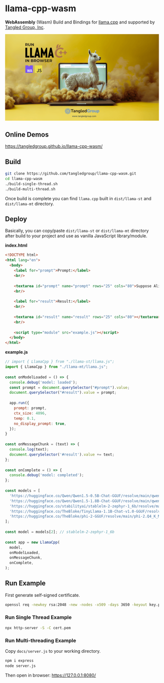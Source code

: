 # llama-cpp-wasm

**WebAssembly** (Wasm) Build and Bindings for [llama.cpp](https://github.com/ggerganov/llama.cpp) and supported by [Tangled Group, Inc](https://tangledgroup.com).

![llama-cpp-wasm](docs/img/run-llama-cpp-in-browser-twitter-fs8.png)

## Online Demos

https://tangledgroup.github.io/llama-cpp-wasm/


## Build

```bash
git clone https://github.com/tangledgroup/llama-cpp-wasm.git
cd llama-cpp-wasm
./build-single-thread.sh
./build-multi-thread.sh
```

Once build is complete you can find `llama.cpp` built in `dist/llama-st` and `dist/llama-mt` directory.


## Deploy

Basically, you can copy/paste `dist/llama-st` or `dist/llama-mt` directory after build to your project and use as vanilla JavaScript library/module.


**index.html**

```html
<!DOCTYPE html>
<html lang="en">
  <body>
    <label for="prompt">Prompt:</label>
    <br/>

    <textarea id="prompt" name="prompt" rows="25" cols="80">Suppose Alice originally had 3 apples, then Bob gave Alice 7 apples, then Alice gave Cook 5 apples, and then Tim gave Alice 3x the amount of apples Alice had. How many apples does Alice have now? Let’s think step by step.</textarea>
    <br/>

    <label for="result">Result:</label>
    <br/>

    <textarea id="result" name="result" rows="25" cols="80"></textarea>
    <br/>
    
    <script type="module" src="example.js"></script>
  </body>
</html>
```


**example.js**

```javascript
// import { LlamaCpp } from "./llama-st/llama.js";
import { LlamaCpp } from "./llama-mt/llama.js";

const onModelLoaded = () => { 
  console.debug('model: loaded');
  const prompt = document.querySelector("#prompt").value;
  document.querySelector("#result").value = prompt;

  app.run({
    prompt: prompt,
    ctx_size: 4096,
    temp: 0.1,
    no_display_prompt: true,
  });
}

const onMessageChunk = (text) => {
  console.log(text);
  document.querySelector('#result').value += text;
};

const onComplete = () => {
  console.debug('model: completed');
};

const models = [
  'https://huggingface.co/Qwen/Qwen1.5-0.5B-Chat-GGUF/resolve/main/qwen2-beta-0_5b-chat-q8_0.gguf',
  'https://huggingface.co/Qwen/Qwen1.5-1.8B-Chat-GGUF/resolve/main/qwen1_5-1_8b-chat-q8_0.gguf',
  'https://huggingface.co/stabilityai/stablelm-2-zephyr-1_6b/resolve/main/stablelm-2-zephyr-1_6b-Q4_1.gguf',
  'https://huggingface.co/TheBloke/TinyLlama-1.1B-Chat-v1.0-GGUF/resolve/main/tinyllama-1.1b-chat-v1.0.Q4_K_M.gguf',
  'https://huggingface.co/TheBloke/phi-2-GGUF/resolve/main/phi-2.Q4_K_M.gguf'
];

const model = models[2]; // stablelm-2-zephyr-1_6b

const app = new LlamaCpp(
  model,
  onModelLoaded,          
  onMessageChunk,       
  onComplete,
);
```


## Run Example

First generate self-signed certificate.

```bash
openssl req -newkey rsa:2048 -new -nodes -x509 -days 3650 -keyout key.pem -out cert.pem
```

### Run Single Thread Example

```bash
npx http-server -S -C cert.pem
```

### Run Multi-threading Example

Copy `docs/server.js` to your working directory.

```bash
npm i express
node server.js
```

Then open in browser: https://127.0.0.1:8080/
